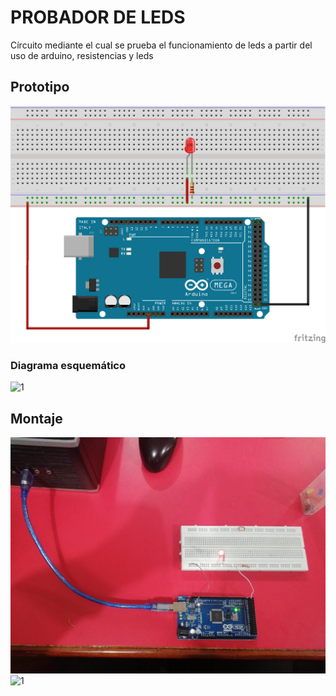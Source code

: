 # PROBADOR DE LEDS
Círcuito mediante el cual se prueba el funcionamiento de leds a partir del uso de arduino, resistencias y leds
## Prototipo
![1](https://github.com/juanmanuel2011/Proyecto-guiado/blob/master/Images/Untitled%20Sketch_bb.png)
### Diagrama esquemático
![1](https://github.com/juanmanuel2011/Proyecto-guiado/blob/master/Images/Untitled%20Sketch_esquem%C3%A1tico.png)
## Montaje
![1](https://github.com/juanmanuel2011/Proyecto-guiado/blob/master/Images/IMAGEN%20ARDUINO%20Y%20PROTOBOARD%20PROBADOR%20DE%20LED.jpeg)
![1](https://github.com/juanmanuel2011/Proyecto-guiado/blob/master/Images/Foto%20de%20Andr%C3%A9s%20Olivos%20(1).png)
